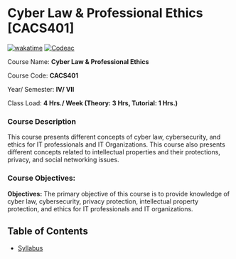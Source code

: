 # Cyber Law & Professional Ethics [CACS401]
[![wakatime](https://wakatime.com/badge/user/d843d77e-df9e-4be5-a842-ed311ba05a54/project/648c595f-aa17-43e5-a7d8-11bdcc3eb365.svg)](https://wakatime.com/badge/user/d843d77e-df9e-4be5-a842-ed311ba05a54/project/648c595f-aa17-43e5-a7d8-11bdcc3eb365)
[![Codeac](https://static.codeac.io/badges/2-694173063.svg "Codeac")](https://app.codeac.io/github/RohanMaharjan123/CyberLawAndProfessionalEthics)

Course Name: **Cyber Law & Professional Ethics**

Course Code: **CACS401**

Year/ Semester: **IV/ VII**

Class Load: **4 Hrs./ Week (Theory: 3 Hrs, Tutorial: 1 Hrs.)**

### Course Description

<p align="justify">

This course presents different concepts of cyber law, cybersecurity, and ethics for IT professionals and IT Organizations. This course also presents different concepts related to intellectual properties and their protections, privacy, and social networking issues.
</p>

### Course Objectives:

<p align="justify">

<b>Objectives:</b>
The primary objective of this course is to provide knowledge of cyber law, cybersecurity, privacy protection, intellectual property protection, and ethics for IT professionals and IT organizations.
</p>

## Table of Contents

- [Syllabus](./syllabus.md)